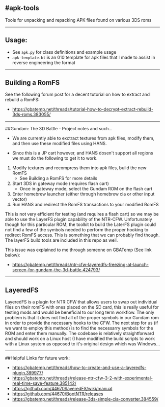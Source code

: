 #apk-tools
----
Tools for unpacking and repacking APK files found on various 3DS roms

---
## Usage:

* See ```apk.py``` for class definitions and example usage
* ```apk-template.bt``` is an 010 template for apk files that I made to assist in reverse engineering the format 

----
## Building a RomFS

See the following forum post for a decent tutorial on how to extract and rebuild a RomFS:

* https://gbatemp.net/threads/tutorial-how-to-decrypt-extract-rebuild-3ds-roms.383055/

----
##Gundam: The 3D Battle - Project notes and such...

* We are currently able to exctract textures from apk files, modify them, and then use these modified files using HANS.

* Since this is a JP cart however, and HANS dosen't support all regions we must do the following to get it to work.

1. Modify textures and recompress them into apk files, build the new RomFS
    * See Building a RomFS for more details
2. Start 3DS in gateway mode (requires flash cart)
    * Once in gateway mode, select the Gundam ROM on the flash cart
3. Enter homebrew launcher (either through  homebrew cia or other input vector)
4. Run HANS and redirect the RomFS transactions to your modified RomFS

This is not very efficient for testing (and requires a flash cart) so we may be able to use the LayerFS plugin capability of the NTR-CFW. Unfortunately though for this particular ROM, the toolkit to build the LaterFS plugin could not find a few of the symbols needed to perform the proper hooking to redirect RomFS access. This is something that we can probably find though. The layerFS build tools are included in this repo as well.

This issue was explained to me through someone on GBATemp (See link below):

* https://gbatemp.net/threads/ntr-cfw-layeredfs-freezing-at-launch-screen-for-gundam-the-3d-battle.424793/

----
## LayeredFS

LayeredFS is a plugin for NTR CFW that allows users to swap out individual files on their romFS with ones placed on the SD card, this is really useful for testing mods and would be beneficial to our long term workflow. The only problem is that it does not find all of the proper symbols in our Gundam rom in order to provide the necessary hooks to the CFW. The next step for us (if we want to employ this method) is to find the necessarry symbols for the ROM and enter them manually. The codebase is relatively straightforward and should work on a Linux host (I have modified the build scripts to work with a Linux system as opposed to it's original design which was Windows...

---
##Helpful Links for future work:
* https://gbatemp.net/threads/how-to-create-and-use-a-layeredfs-plugin.389977/
* https://gbatemp.net/threads/release-ntr-cfw-3-2-with-experimental-real-time-save-feature.385142/
* https://github.com/44670/layeredFS/wiki/manual
* https://github.com/44670/BootNTR/releases
* https://gbatemp.net/threads/release-3ds-simple-cia-converter.384559/
